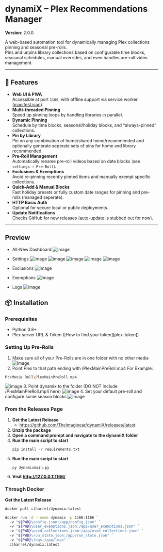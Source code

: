 # dynamiX – Plex Recommendations Manager

**Version**: 2.0.0

A web-based automation tool for dynamically managing Plex collections pinning and seasonal pre-rolls.  
Pins and unpins library collections based on configurable time blocks, seasonal schedules, manual overrides, and even handles pre-roll video management.

---

## 🚀 Features

- **Web UI & PWA**  
  Accessible at port `1166`, with offline support via service worker ([manifest.json](static/manifest.json)).  
- **Multi-threaded Pinning**  
  Speed up pinning loops by handling libraries in parallel.  
- **Dynamic Pinning**  
  Schedule by time blocks, seasonal/holiday blocks, and “always-pinned” collections.
- **Pin by Library**  
  Pin on any combination of home/shared home/recommended and optionally generate seperate sets of pins for home and library recommended.
- **Pre-Roll Management**  
  Automatically rename pre-roll videos based on date blocks (see `settings → Pre-Roll`).  
- **Exclusions & Exemptions**  
  Avoid re-pinning recently pinned items and manually exempt specific collections.  
- **Quick-Add & Manual Blocks**  
  Fast holiday presets or fully custom date ranges for pinning and pre-rolls (managed seperate).  
- **HTTP Basic Auth**  
  Optional for secure local or public deployments.  
- **Update Notifications**  
  Checks GitHub for new releases (auto-update is stubbed out for now).

---

## Preview

- All-New Dashboard
![image](https://github.com/user-attachments/assets/1f252f03-b878-499f-b80b-d0b587319559)

- Settings
![image](https://github.com/user-attachments/assets/be7afe44-0824-4d40-9051-b76d1bed0e7b)
![image](https://github.com/user-attachments/assets/22376e33-8a7d-4675-86f9-34c6984ca5d1)
![image](https://github.com/user-attachments/assets/f4a3fd86-073c-42dc-91b7-85f4e9532a7c)
![image](https://github.com/user-attachments/assets/b8f9e54b-8089-4775-a606-c2f8133e7102)
![image](https://github.com/user-attachments/assets/0e4247d0-af64-48b7-9a34-ec7eb8300db4)

- Exclusions
![image](https://github.com/user-attachments/assets/d0a4583c-f064-4f2b-a637-c689d50893d4)

- Exemptions
![image](https://github.com/user-attachments/assets/5d89422e-c177-4517-9253-f995ab7fb3fe)

- Logs
![image](https://github.com/user-attachments/assets/cebf8235-4f9d-4057-8771-28829d7ffddd)


## 📦 Installation

### Prerequisites

- Python 3.8+  
- Plex server URL & Token ([How to find your token][plex-token])  

### Setting Up Pre-Rolls ###

1. Make sure all of your Pre-Rolls are in one folder with no other media
![image](https://github.com/user-attachments/assets/e7dc4b4f-a094-4d1d-8a89-e1712740004a)
2. Point Plex to that path ending with /PlexMainPreRoll.mp4 For Example:
```bash
P:\Movie Roll\PlexMainPreRoll.mp4
```
![image](https://github.com/user-attachments/assets/df3f97d5-7a99-49d7-a6e1-598f7a702e37)
3. Point dynamix to the folder (DO NOT Include /PlexMainPreRoll.mp4 here)
![image](https://github.com/user-attachments/assets/54e32cd3-5b18-41bd-a996-eaed7d0865fd)
4. Set your default pre-roll and configure some season blocks
![image](https://github.com/user-attachments/assets/ffe4c4fe-5e6c-4622-b82c-2616c729976f)

### From the Releases Page ###

1. **Get the Latest Release**
   - https://github.com/TheImaginear/dynamiX/releases/latest
2. **Unzip the package**
3. **Open a command prompt and navigate to the dynamiX folder**
4. **Run the main script to start**
   ```bash
   pip install -r requirements.txt 
5. **Run the main script to start**
   ```bash
   py dynamixmain.py
6. **Visit http://127.0.0.1:1166/**

### Through Docker ###

**Get the Latest Release**
```bash
docker pull clharrel/dynamix:latest

docker run -d --name dynamix -p 1166:1166 `
  -v "${PWD}\config.json:/app/config.json" `
  -v "${PWD}\user_exemptions.json:/app/user_exemptions.json" `
  -v "${PWD}\used_collections.json:/app/used_collections.json" `
  -v "${PWD}\run_state.json:/app/run_state.json" `
  -v "${PWD}\logs:/app/logs" `
  clharrel/dynamix:latest

